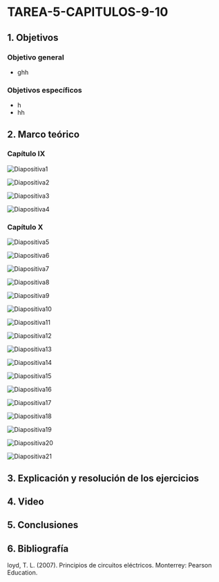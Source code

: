 # TAREA-5-CAPITULOS-9-10
## 1. Objetivos
### Objetivo general
- ghh
### Objetivos específicos
- h
- hh

## 2. Marco teórico
### Capítulo IX

![Diapositiva1](https://user-images.githubusercontent.com/105740772/177666424-ab2288fe-243d-4919-a4a3-cbe69f46b14d.JPG)

![Diapositiva2](https://user-images.githubusercontent.com/105740772/177666496-201524db-1804-4ea0-baa5-88312db202b6.JPG)

![Diapositiva3](https://user-images.githubusercontent.com/105740772/177666719-8c40d62e-0919-4c09-9c20-ad1779d430db.JPG)

![Diapositiva4](https://user-images.githubusercontent.com/105740772/177666757-c0d17f31-dd58-42dd-a568-52d85d19b458.JPG)

### Capítulo X

![Diapositiva5](https://user-images.githubusercontent.com/105740772/177666769-3a20a952-d539-4326-9198-607229498a46.JPG)

![Diapositiva6](https://user-images.githubusercontent.com/105740772/177666776-dd64c755-6a58-4cc3-8160-949d029eca76.JPG)

![Diapositiva7](https://user-images.githubusercontent.com/105740772/177666786-0b16e65f-c543-4d31-8691-2ec5e205d8d8.JPG)

![Diapositiva8](https://user-images.githubusercontent.com/105740772/177666795-be15533f-4908-4f4a-8a96-a856b078ab7c.JPG)

![Diapositiva9](https://user-images.githubusercontent.com/105740772/177666800-342516a8-5e4f-4268-93b2-84575e4a1fac.JPG)

![Diapositiva10](https://user-images.githubusercontent.com/105740772/177666810-ccfb6eaa-2fe1-49fe-80a6-a809764cbbf4.JPG)

![Diapositiva11](https://user-images.githubusercontent.com/105740772/177666815-4691d1c9-7bb5-48cd-b4c9-e47247b08723.JPG)

![Diapositiva12](https://user-images.githubusercontent.com/105740772/177666830-e209952a-ecaf-44d7-be73-9b62299db516.JPG)

![Diapositiva13](https://user-images.githubusercontent.com/105740772/177666839-6f3a76d4-a0dc-4d74-a914-130aadcb2f66.JPG)

![Diapositiva14](https://user-images.githubusercontent.com/105740772/177666846-3d6fb6c2-a62f-4494-a462-399a8be2d73a.JPG)

![Diapositiva15](https://user-images.githubusercontent.com/105740772/177666856-67155729-6eff-4e36-bfe3-b07c4f9ac4a2.JPG)

![Diapositiva16](https://user-images.githubusercontent.com/105740772/177666863-a40e4788-78f2-4347-83f5-eab669b6f886.JPG)

![Diapositiva17](https://user-images.githubusercontent.com/105740772/177666874-5e005ff2-6279-4790-bd0b-41fe6da1a4e0.JPG)

![Diapositiva18](https://user-images.githubusercontent.com/105740772/177666883-f08e1010-726b-483d-ab37-68ebeae174b0.JPG)

![Diapositiva19](https://user-images.githubusercontent.com/105740772/177666891-8832ef68-9c8c-4081-85d3-200cb3531144.JPG)

![Diapositiva20](https://user-images.githubusercontent.com/105740772/177666900-d2c6efee-0e01-433c-a010-120bd083ef90.JPG)

![Diapositiva21](https://user-images.githubusercontent.com/105740772/177666913-d89a6e69-6c5f-439d-99a4-58c907be0b3f.JPG)

## 3. Explicación y resolución de los ejercicios
## 4. Video
## 5. Conclusiones
## 6. Bibliografía

loyd, T. L. (2007). Principios de circuitos eléctricos. Monterrey: Pearson Education.
